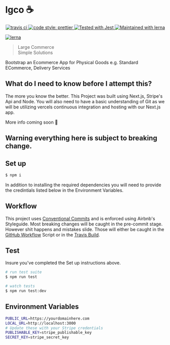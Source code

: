 # lgco ☕

<p align="center">
  <a href="https://travis-ci.com/hi-matbub/coffee-menu.svg?token=wsyKr5ypVsdRwKJab6d2&branch=main" target="_blank">
    <img src="https://travis-ci.com/hi-matbub/coffee-menu.svg?token=wsyKr5ypVsdRwKJab6d2&branch=main" alt="travis ci"
  </a>
    
  <a href= "https://github.com/prettier/prettier">
    <img alt="code style: prettier" src="https://img.shields.io/badge/code_style-prettier-ff69b4.svg" />
  </a>
  
  <a href="https://github.com/facebook/jest">
    <img src="https://img.shields.io/badge/tested_with-jest-99424f.svg" alt="Tested with Jest">
  </a>

  <a href="https://lerna.js.org/">
    <img src="https://img.shields.io/badge/maintained%20with-lerna-cc00ff.svg" alt="Maintained with lerna">
  </a>

  [![lerna](https://img.shields.io/badge/maintained%20with-lerna-cc00ff.svg)](https://lerna.js.org/)

</p>


> Large Commerce</br>
> Simple Solutions

Bootstrap an Ecommerce App for Physical Goods e.g. Standard ECommerce, Delivery Services

## What do I need to know before I attempt this?

The more you know the better. This Project was built using Next.js, Stripe's Api and Node. You will also need to have a basic understanding of Git as we will be utilizing vercels continuous integration and hosting with our Next.js app.

More info coming soon :construction:

## Warning everything here is subject to breaking change.

## Set up

```bash
$ npm i 
```
In addition to installing the required dependencies you will need to provide the credintials listed below in the Environment Variables.

## Workflow

This project uses <a href="https://www.conventionalcommits.org/en/v1.0.0/">Conventional Commits</a> and is enforced using Airbnb's Styleguide. Most breaking changes will be caught in the pre-commit stage. However shit happens and mistakes slide. Those will either be caught in the <a href="https://github.com/hi-matbub/coffee-menu/actions">GitHub Workflow</a> Script or in the <a href="https://travis-ci.com/hi-matbub/coffee-menu">Travis Build</a>.


## Test

Insure you've completed the Set up instructions above.

``` bash
# run test suite
$ npm run test

# watch tests
$ npm run test:dev
```

## Environment Variables

```bash
PUBLIC_URL=https://yourdomainhere.com
LOCAL_URL=http://localhost:3000
# Update these with your Stripe credentials
PUBLISHABLE_KEY=stripe_publishable_key
SECRET_KEY=stripe_secret_key
```
